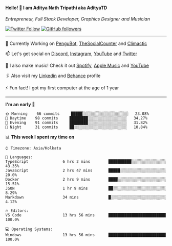 <h4>Hello! 👋 I am Aditya Nath Tripathi aka AdityaTD</h4>
<p><em>Entrepreneur, Full Stack Developer, Graphics Designer and Musician</em></p>

[![Twitter Follow](https://img.shields.io/twitter/follow/adityatripathid?label=Follow)](https://twitter.com/adityatripathid)
[![GitHub followers](https://img.shields.io/github/followers/AdityaTD?label=Follow&style=social)](https://github.com/AdityaTD)

----
🔭 Currently Working on [PenguBot](https://github.com/PenguBot), [TheSocialCounter](https://thesocialcounter.com) and [Climactic](https://climactic.co)

📫 Let's get social on [Discord](https://discord.gg/cu8aMYw), [Instagram](https://instagram.com/aditya_td), [YouTube](https://youtube.com/AdityaTD) and [Twitter](https://twitter.com/adityatripathid)

🎵 I also make music! Check it out [Spotify](https://open.spotify.com/artist/3MKIyx6JG4TwZNSHnmNyMm), [Apple Music](https://music.apple.com/us/artist/aditya-tripathi/1504395195) and [YouTube](https://youtube.com/AdityaTD)

🖇️ Also visit my [Linkedin](https://www.linkedin.com/in/adityatd) and [Behance](https://www.behance.net/AdityaTD) profile

⚡ Fun fact! I got my first computer at the age of 1 year

----

<!--START_SECTION:waka-->
**I'm an early 🐤** 

```text
🌞 Morning    66 commits     █████░░░░░░░░░░░░░░░░░░░░   23.08% 
🌆 Daytime    98 commits     ████████░░░░░░░░░░░░░░░░░   34.27% 
🌃 Evening    91 commits     ████████░░░░░░░░░░░░░░░░░   31.82% 
🌙 Night      31 commits     ██░░░░░░░░░░░░░░░░░░░░░░░   10.84%

```


📊 **This week I spent my time on** 

```text
⌚︎ Timezone: Asia/Kolkata

💬 Languages: 
TypeScript               6 hrs 2 mins        ██████████░░░░░░░░░░░░░░░   43.35% 
JavaScript               2 hrs 47 mins       █████░░░░░░░░░░░░░░░░░░░░   20.0% 
Docker                   2 hrs 9 mins        ████░░░░░░░░░░░░░░░░░░░░░   15.51% 
JSON                     1 hr 9 mins         ██░░░░░░░░░░░░░░░░░░░░░░░   8.29% 
Markdown                 34 mins             █░░░░░░░░░░░░░░░░░░░░░░░░   4.12%

🔥 Editors: 
VS Code                  13 hrs 56 mins      █████████████████████████   100.0%

💻 Operating Systems: 
Windows                  13 hrs 56 mins      █████████████████████████   100.0%

```


<!--END_SECTION:waka-->